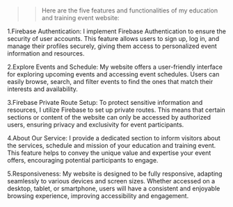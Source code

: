 #

>>Here are the five features and functionalities of my education and training event website:

1.Firebase Authentication: I implement Firebase Authentication to ensure the security of user accounts. This feature allows users to sign up, log in, and manage their profiles securely, giving them access to personalized event information and resources.

2.Explore Events and Schedule: My website offers a user-friendly interface for exploring upcoming events and accessing event schedules. Users can easily browse, search, and filter events to find the ones that match their interests and availability.

3.Firebase Private Route Setup: To protect sensitive information and resources, I utilize Firebase to set up private routes. This means that certain sections or content of the website can only be accessed by authorized users, ensuring privacy and exclusivity for  event participants.

4.About Our Service: I provide a dedicated section to inform visitors about the services, schedule and mission of your education and training event. This feature helps to convey the unique value and expertise your event offers, encouraging potential participants to engage.

5.Responsiveness: My website is designed to be fully responsive, adapting seamlessly to various devices and screen sizes. Whether accessed on a desktop, tablet, or smartphone, users will have a consistent and enjoyable browsing experience, improving accessibility and engagement.